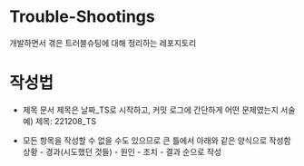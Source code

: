 # Trouble-Shootings
개발하면서 겪은 트러블슈팅에 대해 정리하는 레포지토리

# 작성법
- 제목
  문서 제목은 날짜_TS로 시작하고, 커밋 로그에 간단하게 어떤 문제였는지 서술
  예) 제목: 221208_TS

- 모든 항목을 작성할 수 없을 수도 있으므로 큰 틀에서 아래와 같은 양식으로 작성함
  상황 - 경과(시도했던 것들) - 원인 - 조치 - 결과 순으로 작성
